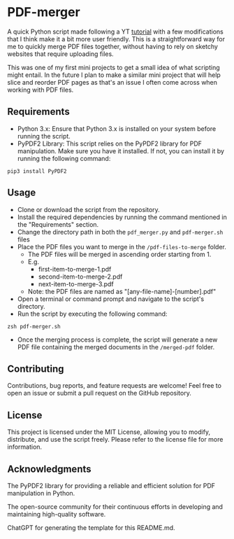 # PDF-merger
A quick Python script made following a YT [tutorial](https://youtu.be/vEQ8CXFWLZU?list=PLMocEdgPD9hOcynpyCn4Zhl91O3PBE80t&t=566) with a few modifications that I think make it a bit more user friendly. This is a straightforward way for me to quickly merge PDF files together, without having to rely on sketchy websites that require uploading files. 

This was one of my first mini projects to get a small idea of what scripting might entail. In the future I plan to make a similar mini project that will help slice and reorder PDF pages as that's an issue I often come across when working with PDF files. 

## Requirements 
* Python 3.x: Ensure that Python 3.x is installed on your system before running the script.
* PyPDF2 Library: This script relies on the PyPDF2 library for PDF manipulation. Make sure you have it installed. If not, you can install it by running the following command:
```
pip3 install PyPDF2
``` 
## Usage
* Clone or download the script from the repository.
* Install the required dependencies by running the command mentioned in the "Requirements" section.
* Change the directory path in both the `pdf_merger.py` and `pdf-merger.sh` files
* Place the PDF files you want to merge in the `/pdf-files-to-merge` folder.
  * The PDF files will be merged in ascending order starting from 1.
  * E.g.
    * first-item-to-merge-1.pdf
    * second-item-to-merge-2.pdf
    * next-item-to-merge-3.pdf
  * Note: the PDF files are named as "[any-file-name]-[number].pdf"
* Open a terminal or command prompt and navigate to the script's directory.
* Run the script by executing the following command:
```
zsh pdf-merger.sh
```
* Once the merging process is complete, the script will generate a new PDF file containing the merged documents in the ```/merged-pdf``` folder.

## Contributing
Contributions, bug reports, and feature requests are welcome! Feel free to open an issue or submit a pull request on the GitHub repository.

## License
This project is licensed under the MIT License, allowing you to modify, distribute, and use the script freely. Please refer to the license file for more information.

## Acknowledgments
The PyPDF2 library for providing a reliable and efficient solution for PDF manipulation in Python.

The open-source community for their continuous efforts in developing and maintaining high-quality software.

ChatGPT for generating the template for this README.md.

